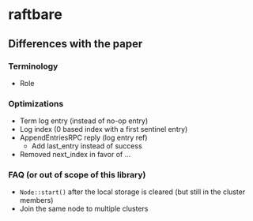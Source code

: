 raftbare
========

Differences with the paper
--------------------------

### Terminology

- Role


### Optimizations

- Term log entry (instead of no-op entry)
- Log index (0 based index with a first sentinel entry)
- AppendEntriesRPC reply (log entry ref)
   - Add last_entry instead of success
- Removed next_index in favor of ...

### FAQ (or out of scope of this library)

- `Node::start()` after the local storage is cleared (but still in the cluster members)
- Join the same node to multiple clusters
